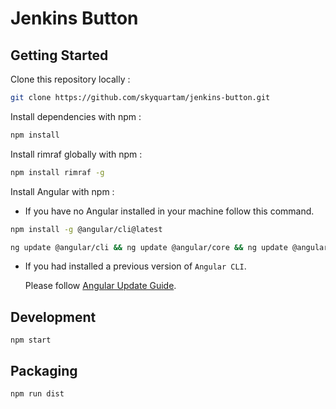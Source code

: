 # Jenkins Button

## Getting Started

Clone this repository locally :

```bash or cmd
git clone https://github.com/skyquartam/jenkins-button.git
```

Install dependencies with npm :

```bash or cmd
npm install
```

Install rimraf globally with npm :

```bash or cmd
npm install rimraf -g
```

Install Angular with npm :

- If you have no Angular installed in your machine follow this command.

```bash or cmd
npm install -g @angular/cli@latest
```

```bash or cmd
ng update @angular/cli && ng update @angular/core && ng update @angular/material
```

- If you had installed a previous version of `Angular CLI`.

  Please follow [Angular Update Guide](https://update.angular.io/).

## Development

```
npm start
```

## Packaging

```
npm run dist
```
